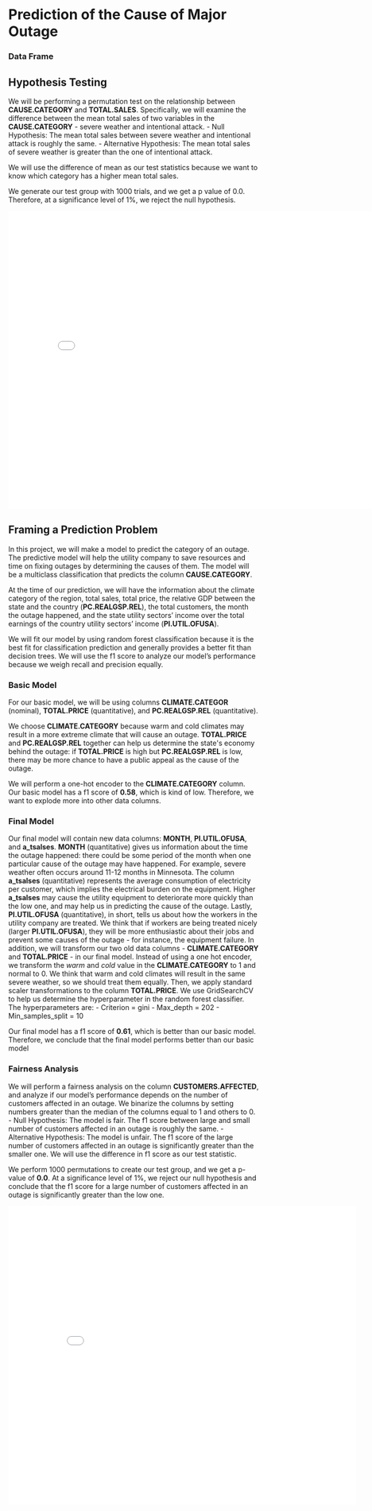 # Prediction of the Cause of Major Outage

### Data Frame




## Hypothesis Testing
We will be performing a permutation test on the relationship between **CAUSE.CATEGORY** and **TOTAL.SALES**. Specifically, we will examine the difference between the mean total sales of two variables in the **CAUSE.CATEGORY** - severe weather and intentional attack. 
	- Null Hypothesis: The mean total sales between severe weather and intentional attack is roughly the same.
	- Alternative Hypothesis: The mean total sales of severe weather is greater than the one of intentional attack. 

We will use the difference of mean as our test statistics because we want to know which category has a higher mean total sales. 

We generate our test group with 1000 trials, and we get a p value of 0.0. Therefore, at a significance level of 1%, we reject the null hypothesis.

<iframe
  src="plt/hypo_test.html"
  width="800"
  height="600"
  frameborder="0"
></iframe>


## Framing a Prediction Problem
In this project, we will make a model to predict the category of an outage. The predictive model will help the utility company to save resources and time on fixing outages by determining the causes of them. The model will be a multiclass classification that predicts the column **CAUSE.CATEGORY**. 

At the time of our prediction, we will have the information about the climate category of the region, total sales, total price, the relative GDP between the state and the country (**PC.REALGSP.REL**), the total customers, the month the outage happened, and the state utility sectors’ income over the total earnings of the country utility sectors’ income (**PI.UTIL.OFUSA**). 

We will fit our model by using random forest classification because it is the best fit for classification prediction and generally provides a better fit than decision trees. We will use the f1 score to analyze our model’s performance because we weigh recall and precision equally. 

### Basic Model
For our basic model, we will be using columns **CLIMATE.CATEGOR** (nominal), **TOTAL.PRICE** (quantitative), and **PC.REALGSP.REL** (quantitative). 

We choose **CLIMATE.CATEGORY** because warm and cold climates may result in a more extreme climate that will cause an outage. **TOTAL.PRICE** and **PC.REALGSP.REL** together can help us determine the state's economy behind the outage: if **TOTAL.PRICE** is high but **PC.REALGSP.REL** is low, there may be more chance to have a public appeal as the cause of the outage. 

We will perform a one-hot encoder to the **CLIMATE.CATEGORY** column. Our basic model has a f1 score of **0.58**, which is kind of low. Therefore, we want to explode more into other data columns.  

### Final Model
Our final model will contain new data columns: **MONTH**, **PI.UTIL.OFUSA**, and **a_tsalses**. **MONTH** (quantitative) gives us information about the time the outage happened: there could be some period of the month when one particular cause of the outage may have happened. For example, severe weather often occurs around 11-12 months in Minnesota. The column **a_tsalses** (quantitative) represents the average consumption of electricity per customer, which implies the electrical burden on the equipment. Higher **a_tsalses** may cause the utility equipment to deteriorate more quickly than the low one, and may help us in predicting the cause of the outage. Lastly, **PI.UTIL.OFUSA** (quantitative), in short, tells us about how the workers in the utility company are treated. We think that if workers are being treated nicely (larger **PI.UTIL.OFUSA**), they will be more enthusiastic about their jobs and prevent some causes of the outage - for instance, the equipment failure. 
In addition, we will transform our two old data columns - **CLIMATE.CATEGORY** and **TOTAL.PRICE** - in our final model. Instead of using a one hot encoder, we transform the *warm* and *cold* value in the **CLIMATE.CATEGORY** to 1 and normal to 0. We think that warm and cold climates will result in the same severe weather, so we should treat them equally. Then, we apply standard scaler transformations to the column **TOTAL.PRICE**. 
We use GridSearchCV to help us determine the hyperparameter in the random forest classifier. The hyperparameters are:
    - Criterion = gini
    - Max_depth = 202
    - Min_samples_split = 10

Our final model has a f1 score of **0.61**, which is better than our basic model. Therefore, we conclude that the final model performs better than our basic model

### Fairness Analysis
We will perform a fairness analysis on the column **CUSTOMERS.AFFECTED**, and analyze if our model’s performance depends on the number of customers affected in an outage. We binarize the columns by setting numbers greater than the median of the columns equal to 1 and others to 0. 
	- Null Hypothesis: The model is fair. The f1 score between large and small number of customers affected in an outage is roughly the same. 
	- Alternative Hypothesis: The model is unfair. The f1 score of the large number of customers affected in an outage is significantly greater than the smaller one. 
We will use the difference in f1 score as our test statistic.

We perform 1000 permutations to create our test group, and we get a p-value of **0.0**. At a significance level of 1%, we reject our null hypothesis and conclude that the f1 score for a large number of customers affected in an outage is significantly greater than the low one. 

<iframe
  src="plt/fairness.html"
  width="700"
  height="600"
  frameborder="0"
></iframe>



